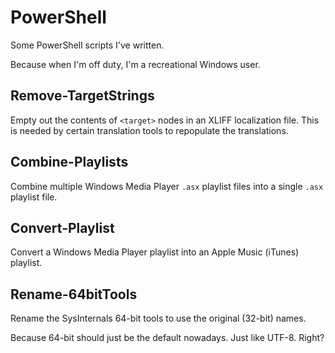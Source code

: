 # PowerShell

Some PowerShell scripts I've written.

Because when I'm off duty, I'm a recreational Windows user.

## Remove-TargetStrings

Empty out the contents of `<target>` nodes in an XLIFF localization file. This is needed by certain translation tools to repopulate the translations.

## Combine-Playlists

Combine multiple Windows Media Player `.asx` playlist files into a single `.asx` playlist file.

## Convert-Playlist

Convert a Windows Media Player playlist into an Apple Music (iTunes) playlist.

## Rename-64bitTools

Rename the SysInternals 64-bit tools to use the original (32-bit) names.

Because 64-bit should just be the default nowadays. Just like UTF-8. Right?
